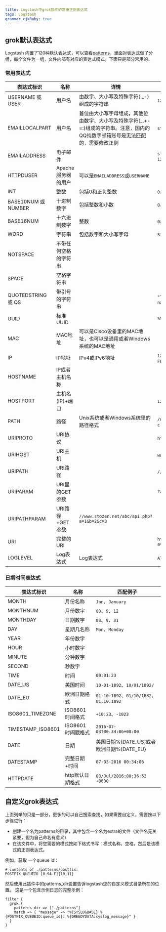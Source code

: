 ```yaml
---
title: Logstash中grok插件的常用正则表达式
tags: Logstash
grammar_cjkRuby: true
---
```

## grok默认表达式
Logstash 内置了120种默认表达式，可以查看[patterns](https://github.com/logstash-plugins/logstash-patterns-core/tree/master/patterns)，里面对表达式做了分组，每个文件为一组，文件内部有对应的表达式模式。下面只是部分常用的。

### 常用表达式
| 表达式标识|名称|详情|匹配例子|
| --- | --- | --- | --- |
| USERNAME 或 USER | 用户名 | 由数字、大小写及特殊字符(.\_\-)组成的字符串 | ```1234```、```Bob```、```Alex.Wong``` |
| EMAILLOCALPART | 用户名 | 首位由大小写字母组成，其他位由数字、大小写及特殊字符(\_.+-=:)组成的字符串。注意，国内的QQ纯数字邮箱账号是无法匹配的，需要修改正则 | ```stone```、```Gary_Lu```、```abc-123``` |
| EMAILADDRESS | 电子邮件 | | ```stone@abc.com```、```Gary_Lu@gmail.com```、```abc-123@163.com```|
| HTTPDUSER | Apache服务器的用户 | 可以是```EMAILADDRESS```或```USERNAME```| |
| INT | 整数 | 包括0和正负整数 | ```0```、```-123```、```43987```|
| BASE10NUM 或 NUMBER | 十进制数字 | 包括整数和小数 | ```0```、```18```、```5.23``` |
| BASE16NUM | 十六进制数字 | 整数 | ```0x0045fa2d```、```-0x3F8709``` |
| WORD | 字符串 |  包括数字和大小写字母 | ```String```、```3529345```、```ILoveYou``` |
| NOTSPACE | 不带任何空格的字符串 | | |
| SPACE | 空格字符串| | |
|QUOTEDSTRING 或 QS | 带引号的字符串| |```"This is an apple"```、```'What is your name?'``` |
| UUID | 标准UUID| |```550E8400-E29B-11D4-A716-446655440000``` |
| MAC | MAC地址 | 可以是Cisco设备里的MAC地址，也可以是通用或者Windows系统的MAC地址| |
| IP | IP地址 | IPv4或IPv6地址 | ```127.0.0.1```、```FE80:0000:0000:0000:AAAA:0000:00C2:0002``` |
| HOSTNAME | IP或者主机名称 | | |
| HOSTPORT | 主机名(IP)+端口 | | ```127.0.0.1:3306```、```api.stozen.net:8000```|
|PATH | 路径 | Unix系统或者Windows系统里的路径格式 | ```/usr/local/nginx/sbin/nginx```、```c:\windows\system32\clr.exe``` |
| URIPROTO | URI协议 | |```http```、```ftp```|
| URIHOST | URI主机 | | ```www.stozen.net```、```10.0.0.1:22``` |
| URIPATH | URI路径 | | ```//www.stozen.net/abc/```、```/api.php``` |
|  URIPARAM |  URI里的GET参数 | | ```?a=1&b=2&c=3``` |
| URIPATHPARAM | URI路径+GET参数 | ```//www.stozen.net/abc/api.php?a=1&b=2&c=3```|
| URI | 完整的URI | | ```http://www.stozen.net/abc/api.php?a=1&b=2&c=3```|
|LOGLEVEL| Log表达式 | Log表达式 | ```Alert```、```alert```、```ALERT```、```Error``` |
### 日期时间表达式
| 表达式标识|名称|匹配例子|
| --- | --- | --- | 
| MONTH | 月份名称 | ```Jan```、```January``` |
| MONTHNUM | 月份数字 |  ```03```、```9```、```12``` |
| MONTHDAY | 日期数字 |  ```03```、```9```、```31``` |
| DAY | 星期几名称 | ```Mon```、```Monday``` |
| YEAR | 年份数字 | |
| HOUR | 小时数字 | |
| MINUTE | 分钟数字 ||
| SECOND | 秒数字 | |
| TIME | 时间 | ```00:01:23``` |
| DATE_US | 美国时间 |  ```10-01-1892```、```10/01/1892/```|
| DATE_EU | 欧洲日期格式 | ```01-10-1892```、```01/10/1882```、```01.10.1892``` |
| ISO8601_TIMEZONE | ISO8601时间格式 |  ```+10:23```、```-1023``` |
| TIMESTAMP_ISO8601 | ISO8601时间戳格式 | ```2016-07-03T00:34:06+08:00``` |
| DATE | 日期 | 美国日期%{DATE_US}或者欧洲日期%{DATE_EU} | |
| DATESTAMP | 完整日期+时间| ```07-03-2016 00:34:06``` |
| HTTPDATE | http默认日期格式 | ```03/Jul/2016:00:36:53 +0800``` |

## 自定义grok表达式
上面列举的只是一部分，更多的可以自己搜索查找，如果需要自定义，需要按以下步骤进行：

-  创建一个名为patterns的目录，其中包含一个名为extra的文件（文件名无关紧要，但为自己命名有意义）
-  在该文件中，将您需要的模式按如下格式书写：模式名称，空格，然后是该模式的正则表达式。

例如，获取 一个queue id：
```
# contents of ./patterns/postfix:
POSTFIX_QUEUEID [0-9A-F]{10,11}
```

然后使用此插件中的patterns_dir设置告诉logstash您的自定义模式目录所在的位置。
这是一个包含示例日志的完整示例：
```
filter {
  grok {
    patterns_dir => ["./patterns"]
    match => { "message" => "%{SYSLOGBASE} %{POSTFIX_QUEUEID:queue_id}: %{GREEDYDATA:syslog_message}" }
  }
}
```